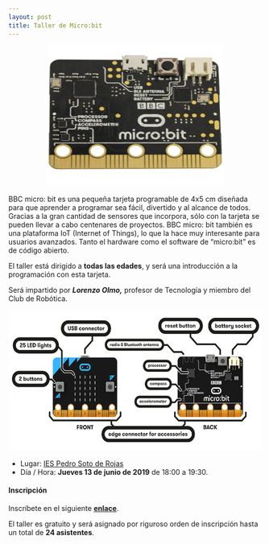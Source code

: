 ```yaml
---
layout: post
title: Taller de Micro:bit
---
```


<p align="center" >
<img src="/images/microbit.jpg" width="350" height="280"/>


</p>

BBC micro: bit es una pequeña tarjeta programable de 4x5 cm diseñada para que aprender a programar sea fácil, divertido y al alcance de todos.
Gracias a la gran cantidad de sensores que incorpora, sólo con la tarjeta se pueden llevar a cabo centenares de proyectos. BBC micro: bit también es una plataforma IoT (Internet of Things), lo que la hace muy interesante para usuarios avanzados.
Tanto el hardware como el software de “micro:bit” es de código abierto.



El taller está dirigido a **todas las edades**, y será una introducción a la programación con esta tarjeta.





Será impartido por ***Lorenzo Olmo,*** profesor de Tecnología y miembro del Club de Robótica.

<p align="center" >
<img src="/images/microbit-hardware-access.jpg" width="550" height="280"/>


</p>


* Lugar: [IES Pedro Soto de Rojas](https://goo.gl/maps/Uf4HxvqWf2yULEiZA)
* Día / Hora: **Jueves 13 de junio de 2019** de 18:00 a 19:30.




#### Inscripción ####
Inscríbete en el siguiente [**enlace**](https://docs.google.com/forms/d/e/1FAIpQLSdilMUK9OgKySwUSvbtLTCeaXOziqDmyTqfh8yEwHt7HEE3vw/viewform?usp=sf_link).

El taller es gratuito y será asignado por riguroso orden de inscripción hasta un total de **24 asistentes**.
